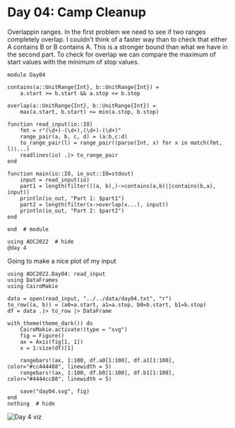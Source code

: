 # Day 04: Camp Cleanup
Overlappin ranges. In the first problem we need to see if two ranges completely overlap. I couldn't think of a faster way than to check that either A contains B or B contains A. This is a stronger bound than what we have in the second part. To check for overlap we can compare the maximum of start values with the minimum of stop values.

``` {.julia file=src/day04.jl}
module Day04

contains(a::UnitRange{Int}, b::UnitRange{Int}) =
    a.start >= b.start && a.stop <= b.stop

overlap(a::UnitRange{Int}, b::UnitRange{Int}) =
    max(a.start, b.start) <= min(a.stop, b.stop)

function read_input(io::IO)
    fmt = r"(\d+)-(\d+),(\d+)-(\d+)"
    range_pair(a, b, c, d) = (a:b,c:d)
    to_range_pair(l) = range_pair((parse(Int, x) for x in match(fmt, l))...)
    readlines(io) .|> to_range_pair
end

function main(io::IO, io_out::IO=stdout)
    input = read_input(io)
    part1 = length(filter(((a, b),)->contains(a,b)||contains(b,a), input))
    println(io_out, "Part 1: $part1")
    part2 = length(filter(x->overlap(x...), input))
    println(io_out, "Part 2: $part2")
end

end  # module
```

```@example
using AOC2022  # hide
@day 4
```

Going to make a nice plot of my input

```@example
using AOC2022.Day04: read_input
using DataFrames
using CairoMakie

data = open(read_input, "../../data/day04.txt", "r")
to_row((a, b)) = (a0=a.start, a1=a.stop, b0=b.start, b1=b.stop)
df = data .|> to_row |> DataFrame

with_theme(theme_dark()) do
    CairoMakie.activate!(type = "svg")
    fig = Figure()
    ax = Axis(fig[1, 1])
    x = 1:size(df)[1]

    rangebars!(ax, 1:100, df.a0[1:100], df.a1[1:100], color="#cc444488", linewidth = 5)
    rangebars!(ax, 1:100, df.b0[1:100], df.b1[1:100], color="#4444cc88", linewidth = 5)

    save("day04.svg", fig)
end
nothing  # hide
```

![Day 4 viz](day04.svg)

